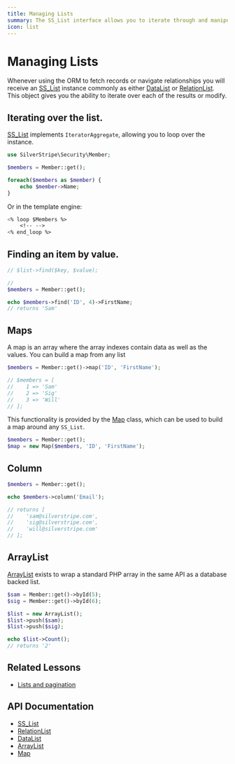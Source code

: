 ```yaml
---
title: Managing Lists
summary: The SS_List interface allows you to iterate through and manipulate a list of objects.
icon: list
---
```


# Managing Lists

Whenever using the ORM to fetch records or navigate relationships you will receive an [SS_List](api:SilverStripe\ORM\SS_List) instance commonly as
either [DataList](api:SilverStripe\ORM\DataList) or [RelationList](api:SilverStripe\ORM\RelationList). This object gives you the ability to iterate over each of the results or
modify.

## Iterating over the list.

[SS_List](api:SilverStripe\ORM\SS_List) implements `IteratorAggregate`, allowing you to loop over the instance.

```php
use SilverStripe\Security\Member;

$members = Member::get();

foreach($members as $member) {
    echo $member->Name;
}
```

Or in the template engine:

```ss
<% loop $Members %>
    <!-- -->
<% end_loop %>
```

## Finding an item by value.

```php
// $list->find($key, $value);

//
$members = Member::get();

echo $members->find('ID', 4)->FirstName;
// returns 'Sam'
```

## Maps

A map is an array where the array indexes contain data as well as the values. You can build a map from any list

```php
$members = Member::get()->map('ID', 'FirstName');

// $members = [
//    1 => 'Sam'
//    2 => 'Sig'
//    3 => 'Will'
// ];
```

This functionality is provided by the [Map](api:SilverStripe\ORM\Map) class, which can be used to build a map around any `SS_List`.

```php
$members = Member::get();
$map = new Map($members, 'ID', 'FirstName');
```

## Column

```php
$members = Member::get();

echo $members->column('Email');

// returns [
//    'sam@silverstripe.com',
//    'sig@silverstripe.com',
//    'will@silverstripe.com'
// ];
```

## ArrayList

[ArrayList](api:SilverStripe\ORM\ArrayList) exists to wrap a standard PHP array in the same API as a database backed list.

```php
$sam = Member::get()->byId(5);
$sig = Member::get()->byId(6);

$list = new ArrayList();
$list->push($sam);
$list->push($sig);

echo $list->Count();
// returns '2'
```

## Related Lessons
* [Lists and pagination](https://www.silverstripe.org/learn/lessons/v4/lists-and-pagination-1)

## API Documentation

* [SS_List](api:SilverStripe\ORM\SS_List)
* [RelationList](api:SilverStripe\ORM\RelationList)
* [DataList](api:SilverStripe\ORM\DataList)
* [ArrayList](api:SilverStripe\ORM\ArrayList)
* [Map](api:SilverStripe\ORM\Map)
